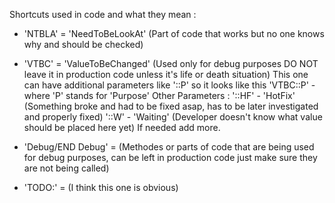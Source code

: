 Shortcuts used in code and what they mean :
- 'NTBLA' = 'NeedToBeLookAt' (Part of code that works but no one knows why and should be checked)
- 'VTBC' = 'ValueToBeChanged' (Used only for debug purposes DO NOT leave it in production code unless it's life or death situation)
  This one can have additional parameters like '::P' so it looks like this 'VTBC::P' - where 'P' stands for 'Purpose'
  Other Parameters :
    '::HF' - 'HotFix' (Something broke and had to be fixed asap, has to be later investigated and properly fixed)
    '::W' - 'Waiting' (Developer doesn't know what value should be placed here yet)
  If needed add more.

- 'Debug/END Debug' = (Methodes or parts of code that are being used for debug purposes, can be left in production code just make sure they are not being called)
- 'TODO:' = (I think this one is obvious)

